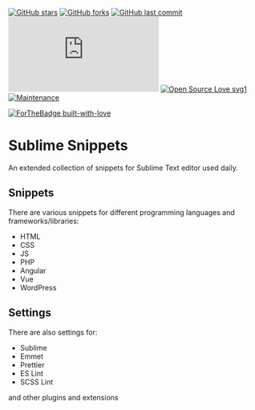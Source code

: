 [![GitHub stars](https://img.shields.io/github/stars/scriptex/sublime-snippets.svg?style=social&label=Stars)](https://github.com/scriptex/sublime-snippets)
[![GitHub forks](https://img.shields.io/github/forks/scriptex/sublime-snippets.svg?style=social&label=Fork)](https://github.com/scriptex/sublime-snippets/network#fork-destination-box)
[![GitHub last commit](https://img.shields.io/github/last-commit/scriptex/sublime-snippets.svg)](https://github.com/scriptex/sublime-snippets/commits/master)
[![Analytics](https://ga-beacon.appspot.com/UA-83446952-1/github.com/scriptex/sublime-snippets/README.md)](https://github.com/scriptex/sublime-snippets/)
[![Open Source Love svg1](https://badges.frapsoft.com/os/v1/open-source.svg?v=103)](https://github.com/scriptex/sublime-snippets/)
[![Maintenance](https://img.shields.io/badge/Maintained%3F-yes-green.svg)](https://github.com/scriptex/sublime-snippets/graphs/commit-activity)

[![ForTheBadge built-with-love](http://ForTheBadge.com/images/badges/built-with-love.svg)](https://github.com/scriptex/)

# Sublime Snippets

An extended collection of snippets for Sublime Text editor used daily.

## Snippets

There are various snippets for different programming languages and frameworks/libraries:

* HTML
* CSS
* JS
* PHP
* Angular
* Vue
* WordPress

## Settings

There are also settings for:

* Sublime
* Emmet
* Prettier
* ES Lint
* SCSS Lint

and other plugins and extensions
